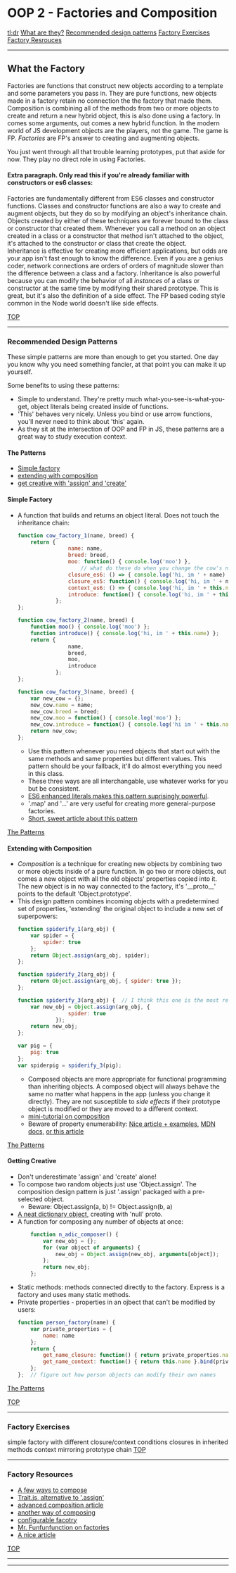 
# OOP 2 - Factories and Composition

[tl;dr](https://blog.gisspan.com/2016/07/Constructor-Vs-Factory.html)
[What are they?](#what-the-factory)
[Recommended design patterns](#recommended-design-patterns)
[Factory Exercises](#factory-exercises)
[Factory Resrouces](#factory-resources)


___
## What the Factory

Factories are functions that construct new objects according to a template and some parameters you pass in.  They are pure functions, new objects made in a factory retain no connection the the factory that made them. Composition is combining all of the methods from two or more objects to create and return a new hybrid object, this is also done using a factory.  In comes some arguments, out comes a new hybrid function.  In the modern world of JS development objects are the players, not the game.  The game is FP.  _Factories_ are FP's answer to creating and augmenting objects.    

You just went through all that trouble learning prototypes, put that aside for now.  They play no direct role in using Factories.

#### Extra paragraph.  Only read this if you're already familiar with constructors or es6 classes:
Factories are fundamentally different from ES6 classes and constructor functions.  Classes and constructor functions are also a way to create and augment objects, but they do so by modifying an object's inheritance chain.  Objects created by either of these techniques are forever bound to the class or constructor that created them. Whenever you call a method on an object created in a class or a constructor that method isn't attached to the object, it's attached to the constructor or class that create the object.  
Inheritance is effective for creating more efficient applications, but odds are your app isn't fast enough to know the difference.  Even if you are a genius coder, network connections are orders of orders of magnitude slower than the difference between a class and a factory. 
Inheritance is also powerful because you can modify the behavior of all _instances_ of a class or constructor at the same time by modifying their shared prototype.  This is great, but it's also the definition of a side effect. The FP based coding style common in the Node world doesn't like side effects. 

[TOP](#factories-and-composition)
___
### Recommended Design Patterns
These simple patterns are more than enough to get you started. One day you know why you need something fancier, at that point you can make it up yourself.

Some benefits to using these patterns:
* Simple to understand.  They're pretty much what-you-see-is-what-you-get, object literals being created inside of functions.
* 'This' behaves very nicely.  Unless you bind or use arrow functions, you'll never need to think about 'this' again.
* As they sit at the intersection of OOP and FP in JS, these patterns are a great way to study execution context.

#### The Patterns
* [Simple factory](#simple-factory)
* [extending with composition](#extending-with-composition) 
* [get creative with 'assign' and 'create'](#getting-creative)
    
    

#### Simple Factory
* A function that builds and returns an object literal.  Does not touch the inheritance chain:
    ```js
    function cow_factory_1(name, breed) {
        return {
                    name: name,
                    breed: breed,
                    moo: function() { console.log('moo') },
                        // what do these do when you change the cow's name?
                    closure_es6: () => { console.log('hi, im ' + name) };
                    closure_es5: function() { console.log('hi, im ' + name) };
                    context_es6: () => { console.log('hi, im ' + this.name) };
                    introduce: function() { console.log('hi, im ' + this.name) };
                };
    };
    
    function cow_factory_2(name, breed) {
        function moo() { console.log('moo') };
        function introduce() { console.log('hi, im ' + this.name) };
        return {
                    name,
                    breed,
                    moo,
                    introduce
                };
    };
    
    function cow_factory_3(name, breed) {
        var new_cow = {};
        new_cow.name = name;
        new_cow.breed = breed;
        new_cow.moo = function() { console.log('moo') };
        new_cow.introduce = function() { console.log('hi im ' + this.name) };
        return new_cow;
    };
    
    ```
    * Use this pattern whenever you need objects that start out with the same methods and same properties but different values.  This pattern should be your fallback, it'll do almost everything you need in this class.
    * These three ways are all interchangable, use whatever works for you but be consistent.
    * [ES6 enhanced literals makes this pattern suprisingly powerful](https://medium.com/javascript-scene/javascript-factory-functions-with-es6-4d224591a8b1).
    * '.map' and '...' are very useful for creating more general-purpose factories.
    * [Short, sweet article about this pattern ](https://blog.gisspan.com/2016/07/Constructor-Vs-Factory.html)
    
    
[The Patterns](#the-patterns)

#### Extending with Composition
* _Composition_ is a technique for creating new objects by combining two or more objects inside of a pure function.  In go two or more objects, out comes a new object with all the old objects' properties copied into it. The new object is in no way connected to the factory, it's '\_\_proto\_\_' points to the default 'Object.prototype'.  
* This design pattern combines incoming objects with a predetermined set of properties, 'extending' the original object to include a new set of superpowers:
    ```js
    function spiderify_1(arg_obj) {
        var spider = {
            spider: true
        };
        return Object.assign(arg_obj, spider);
    };
    
    function spiderify_2(arg_obj) {
        return Object.assign(arg_obj, { spider: true });
    };
    
    function spiderify_3(arg_obj) {  // I think this one is the most readable
        var new_obj = Object.assign(arg_obj, {
                    spider: true
                });
        return new_obj;
    };
    
    var pig = {
        pig: true
    };
    var spiderpig = spiderify_3(pig);
    
    ```
    * Composed objects are more appropriate for functional programming than inheriting objects.  A composed object will always behave the same no matter what happens in the app (unless you change it directly). They are not susceptible to _side effects_ if their prototype object is modified or they are moved to a different context.  
    * [mini-tutorial on composition](http://blog.ricardofilipe.com/post/javascript-composition-for-dummies)
    * Beware of property enumerability: [Nice article + examples](https://hashnode.com/post/what-are-enumerable-properties-in-javascript-ciljnbtqa000exx53n5nbkykx), [MDN docs](https://developer.mozilla.org/en-US/docs/Web/JavaScript/Enumerability_and_ownership_of_properties), [or this article](http://2ality.com/2011/07/js-properties.html)


    

[The Patterns](#the-patterns)
    
#### Getting Creative    
* Don't underestimate 'assign' and 'create' alone!  
* To compose two random objects just use 'Object.assign'.  The composition design pattern is just '.assign' packaged with a pre-selected object.  
    * Beware:   Object.assign(a, b) != Object.assign(b, a)
* [A neat dictionary object](http://adripofjavascript.com/blog/drips/creating-objects-without-prototypes.html), creating with 'null' proto.
* A function for composing any number of objects at once:    
    ```js
        function n_adic_composer() {
            var new_obj = {};
            for (var object of arguments) {
                new_obj = Object.assign(new_obj, arguments[object]);
            };
            return new_obj;
        };
    ```
* Static methods: methods connected directly to the factory. Express is a factory and uses many static methods.
* Private properties - properties in an ojbect that can't be modified by users:
    ```javascript
    function person_factory(name) {
        var private_properties = {
            name: name
        };
        return {
            get_name_closure: function() { return private_properties.name },
            get_name_context: function() { return this.name }.bind(private_properties)
        };
    };  // figure out how person objects can modify their own names
    ```

[The Patterns](#the-patterns)   
        


[TOP](#factories-and-composition)
___
### Factory Exercises
simple factory with different closure/context conditions
closures in inherited methods
context mirroring prototype chain
[TOP](#factories-and-composition)
___
###  Factory Resources
* [A few ways to compose](https://medium.com/javascript-scene/the-open-minded-explorer-s-guide-to-object-composition-88fe68961bed)
* [Trait.js, alternative to '.assign'](https://www.barbarianmeetscoding.com/blog/2016/01/04/safer-javascript-object-composition-with-traits-and-traits-dot-js/)
* [advanced composition article](https://rjzaworski.com/2013/03/composition-in-javascript)
* [another way of composing](https://gist.github.com/Jiert/efa5a30200d1ebb62122)
* [configurable facotry](http://dealwithjs.io/design-patterns-the-factory-pattern-in-javascript/)
* [Mr. Funfunfunction on factories](https://www.youtube.com/watch?v=ImwrezYhw4w)
* [A nice article](https://atendesigngroup.com/blog/factory-functions-javascript)

[TOP](#factories-and-composition)
___
___
